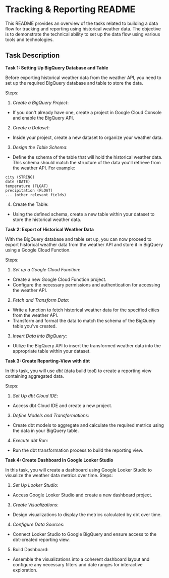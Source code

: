 # Tracking & Reporting README

This README provides an overview of the tasks related to building a data flow for tracking and reporting using historical weather data. The objective is to demonstrate the technical ability to set up the data flow using various tools and technologies.

## Task Description

**Task 1: Setting Up BigQuery Database and Table**

Before exporting historical weather data from the weather API, you need to set up the required BigQuery database and table to store the data.

Steps:
1. *Create a BigQuery Project*:
* If you don't already have one, create a project in Google Cloud Console and enable the BigQuery API.
2. *Create a Dataset*:
* Inside your project, create a new dataset to organize your weather data.
3. *Design the Table Schema*:
* Define the schema of the table that will hold the historical weather data. This schema should match the structure of the data you'll retrieve from the weather API. For example:
```
city (STRING)
date (DATE)
temperature (FLOAT)
precipitation (FLOAT)
... (other relevant fields)
```
4. Create the Table:
* Using the defined schema, create a new table within your dataset to store the historical weather data.

**Task 2: Export of Historical Weather Data**

With the BigQuery database and table set up, you can now proceed to export historical weather data from the weather API and store it in BigQuery using a Google Cloud Function.

Steps:
1. *Set up a Google Cloud Function*:
* Create a new Google Cloud Function project.
* Configure the necessary permissions and authentication for accessing the weather API.
2. *Fetch and Transform Data*:
* Write a function to fetch historical weather data for the specified cities from the weather API.
* Transform and format the data to match the schema of the BigQuery table you've created.
3. *Insert Data into BigQuery*:
* Utilize the BigQuery API to insert the transformed weather data into the appropriate table within your dataset.

**Task 3: Create Reporting-View with dbt**

In this task, you will use *dbt* (data build tool) to create a reporting view containing aggregated data.

Steps:
1. *Set Up dbt Cloud IDE*:
* Access dbt Cloud IDE and create a new project.
3. *Define Models and Transformations*:
* Create dbt models to aggregate and calculate the required metrics using the data in your BigQuery table.
4. *Execute dbt Run*:
* Run the dbt transformation process to build the reporting view.

**Task 4: Create Dashboard in Google Looker Studio**

In this task, you will create a dashboard using Google Looker Studio to visualize the weather data metrics over time.
Steps:

1. *Set Up Looker Studio*:
* Access Google Looker Studio and create a new dashboard project.
3. *Create Visualizations*:
* Design visualizations to display the metrics calculated by dbt over time.
4. *Configure Data Sources*:
* Connect Looker Studio to Google BigQuery and ensure access to the dbt-created reporting view.
5. Build Dashboard:
* Assemble the visualizations into a coherent dashboard layout and configure any necessary filters and date ranges for interactive exploration.
